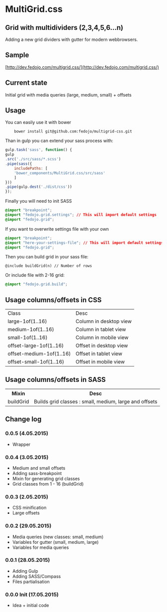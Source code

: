# MultiGrid.css
## Grid with multidividers (2,3,4,5,6...n)
Adding a new grid dividers with gutter for modern webbrowsers.

## Sample
[http://dev.fedojo.com/multigrid.css/](http://dev.fedojo.com/multigrid.css/)

## Current state
Initial grid with media queries (large, medium, small) + offsets

## Usage
You can easily use it with bower
```
	bower install git@github.com:fedojo/multigrid-css.git
```

Than in gulp you can extend your sass process with:
```javascript
gulp.task('sass', function() {
gulp
.src('./src/sass/*.scss')
.pipe(sass({
	includePaths: [
	'bower_components/MultiGrid.css/src/sass'
	]
}))
.pipe(gulp.dest('./dist/css'))
});
```

Finally you will need to init SASS
```css
@import "breakpoint";
@import "fedojo.grid.settings"; // This will import default settings
@import "fedojo.grid";
```

If you want to overwrite settings file with your own
```css
@import "breakpoint";
@import "here-your-settings-file"; // This will import default settings
@import "fedojo.grid";
```

Then you can build grid in your sass file:
```
@include buildGrid(n) // Number of rows
```

Or include file with 2-16 grid:
```css
@import "fedojo.grid.build";
```


## Usage columns/offsets in CSS
<table>
	<tr>
	<td>
		Class
	</td>
	<td>
		Desc
	</td>
	</tr>
	<tr>
		<td>
			large-1of(1..16)
		</td>
		<td>
			Column in desktop view
		</td>
	</tr>
	<tr>
		<td>
			medium-1of(1..16)
		</td>
		<td>
			Column in tablet view
		</td>
	</tr>
	<tr>
		<td>
			small-1of(1..16)
		</td>
		<td>
			Column in mobile view
		</td>
	</tr>
	<tr>
		<td>
			offset-large-1of(1..16)
		</td>
		<td>
			Offset in desktop view
		</td>
	</tr>
	<tr>
		<td>
			offset-medium-1of(1..16)
		</td>
		<td>
			Offset in tablet view
		</td>
	</tr>
	<tr>
		<td>
			offset-small-1of(1..16)
		</td>
		<td>
			Offset in mobile view
		</td>
	</tr>
</table>


## Usage columns/offsets in SASS
<table>
	<tr>
		<th>Mixin</th>
		<th>Desc</th>
	</tr>
	<tr>
		<td>buildGrid</td>
		<td>Builds grid classes : small, medium, large and offsets</td>
	</tr>
</table>

## Change log


### 0.0.5 (4.05.2015)
- Wrapper

### 0.0.4 (3.05.2015)
- Medium and small offsets
- Adding sass-breakpoint
- Mixin for generating grid classes
- Grid classes from 1 - 16 (buildGrid)

### 0.0.3 (2.05.2015)
- CSS minification
- Large offsets

### 0.0.2 (29.05.2015)
- Media queries (new classes: small, medium)
- Variables for gutter (small, medium, large)
- Variables for media queries

### 0.0.1 (28.05.2015)
- Adding Gulp
- Adding SASS/Compass
- Files partialisation

### 0.0.0 Init (17.05.2015)
- Idea + initial code
